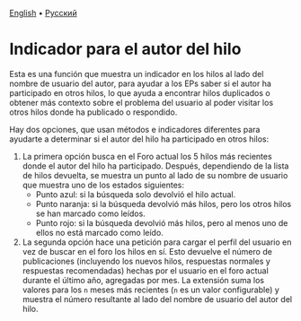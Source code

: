 [English](op_indicator.md) • [Русский](install_on_firefox_for_android.ru.md)

# Indicador para el autor del hilo
Esta es una función que muestra un indicador en los hilos al lado del nombre de
usuario del autor, para ayudar a los EPs saber si el autor ha participado en
otros hilos, lo que ayuda a encontrar hilos duplicados o obtener más contexto
sobre el problema del usuario al poder visitar los otros hilos donde ha
publicado o respondido.

Hay dos opciones, que usan métodos e indicadores diferentes para ayudarte a
determinar si el autor del hilo ha participado en otros hilos:

1. La primera opción busca en el Foro actual los 5 hilos más recientes donde el
autor del hilo ha participado. Después, dependiendo de la lista de hilos
devuelta, se muestra un punto al lado de su nombre de usuario que muestra uno
de los estados siguientes:
    * Punto azul: si la búsqueda solo devolvió el hilo actual.
    * Punto naranja: si la búsqueda devolvió más hilos, pero los otros hilos se
    han marcado como leídos.
    * Punto rojo: si la búsqueda devolvió más hilos, pero al menos uno de ellos
    no está marcado como leído.
2. La segunda opción hace una petición para cargar el perfil del usuario en vez
de buscar en el foro los hilos en sí. Esto devuelve el número de publicaciones
(incluyendo los nuevos hilos, respuestas normales y respuestas recomendadas)
hechas por el usuario en el foro actual durante el último año, agregadas por
mes. La extensión suma los valores para los `n` meses más recientes (`n` es un
valor configurable) y muestra el número resultante al lado del nombre de usuario
del autor del hilo.
